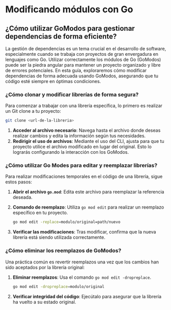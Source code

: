 # Modificando módulos con Go

## ¿Cómo utilizar GoModos para gestionar dependencias de forma eficiente?

La gestión de dependencias es un tema crucial en el desarrollo de software, especialmente cuando se trabaja con proyectos de gran envergadura en lenguajes como Go. Utilizar correctamente los módulos de Go (GoModos) puede ser la piedra angular para mantener un proyecto organizado y libre de errores potenciales. En esta guía, exploraremos cómo modificar dependencias de forma adecuada usando GoModos, asegurando que tu código esté siempre en óptimas condiciones.

### ¿Cómo clonar y modificar librerías de forma segura?

Para comenzar a trabajar con una librería específica, lo primero es realizar un Git clone a tu proyecto:

```sh
git clone <url-de-la-libreria>
```

1. **Acceder al archivo necesario**: Navega hasta el archivo donde deseas realizar cambios y edita la información según tus necesidades.
2. **Redirigir el uso de archivos**: Mediante el uso del CLI, ajusta para que tu proyecto utilice el archivo modificado en lugar del original. Esto lo lograrás configurando la interacción con los GoModos.

### ¿Cómo utilizar Go Modes para editar y reemplazar librerías?

Para realizar modificaciones temporales en el código de una librería, sigue estos pasos:

1. **Abrir el archivo `go.mod`**: Edita este archivo para reemplazar la referencia deseada.
2. **Comando de reemplazo**: Utiliza `go mod edit` para realizar un reemplazo específico en tu proyecto.

    ```sh
    go mod edit -replace=modulo/original=path/nuevo
    ```

3. **Verificar las modificaciones**: Tras modificar, confirma que la nueva librería está siendo utilizada correctamente.

### ¿Cómo eliminar los reemplazos de GoModos?

Una práctica común es revertir reemplazos una vez que los cambios han sido aceptados por la librería original:

1. **Eliminar reemplazos**: Usa el comando `go mod edit -dropreplace`.

    ```sh
    go mod edit -dropreplace=modulo/original
    ```

2. **Verificar integridad del código**: Ejecútalo para asegurar que la librería ha vuelto a
su estado original.
